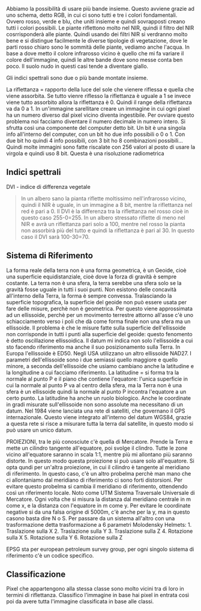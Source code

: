 Abbiamo la possibilità di usare più bande insieme. Questo avviene grazie ad uno schema, detto RGB, in cui ci sono tutti e tre i colori fondamentali. Ovvero rosso, 
verde e blu, che uniti insieme e quindi sovrapposti creano tutti i colori possibili. Le piante riflettono molto nel NIR, quindi il filtro del NIR cosrrisponderà 
alle piante. Quindi usando dei filtri NIR si verdranno molto bene e si distingue facilmente le diverse tipologie di vegetazione, dove le parti rosso chiaro sono 
le sommità delle piante, vediamo anche l'acqua. In base a dove metto il colore infrarosso vicino è quello che mi fa variare il colore dell'immagine, quindi le altre 
bande dove sono messe conta ben poco. Il suolo nudo in questi casi tende a diventare giallo.

Gli indici spettrali sono due o più bande montate insieme.

La riflettanza = rapporto della luce del sole che vienere riflessa e quella che viene assorbita. Se tutto vienre riflesso la riflettanza è uguale a 1 se invece viene
tutto assorbito allora la riflettanza è 0. Quindi il range della riflettanza va da 0 a 1. In un'immagine sarellitare creare un immagine in cui ogni pixel ha un numero 
diverso dal pixel vicino diventa ingestibile. Per ovviare questo problema noi facciamo diventare il numero decimale in numero intero. Si sfrutta così una componente 
del computer detto bit. Un bit è una singola info all'interno del computer, con un bit ho due info possibili o 0 o 1. Con due bit ho quindi 4 info possibili, con 3 
bit ho 8 combinazioni possibili... Quindi molte immagini sono fatte riscalate con 256 valori al posto di usare la virgola e quindi uso 8 bit. Questa è una risoluzione 
radiometrica 

## Indici spettrali 
DVI - indice di differenza vegetale
  >In un albero sano la pianta riflette moltissimo nell'infrarosso vicino, quindi il NIR è uguale, in un immagine a 8 bit, mentre la riflettanza nel red è pari a 0. 
   Il DVI è la differenza tra la riflettanza nel rosso cioè in questo caso 255-0=255.
  >In un albero stressato riflette di meno nel NIR e avrà un riflettanza pari solo a 100, mentre nel rosso la pianta non assorbirà più del tutto e quindi la riflettanza
   è pari al 30. In questo caso il DVI sarà 100-30=70.


## Sistema di Riferimento
La forma reale della terra non è una forma geometrica, è un Geoide, cioè una superficie equidistanziale, cioè dove la forza di gravità è sempre costante. La terra non 
è una sfera, la terra serebbe una sfera solo se la gravità fosse uguale in tutti i suoi punti. Non esistono delle concavità all'interno della Terra, la forma è sempre
convessa. 
Tralasciando la superficie topografica, la superficie del geoide non può essere usata per fare delle misure, perchè non è geometrica. Per questo viene approssimata ad 
un ellissoide, perchè per un movimento terrestre attorno all'asse c'è uno schiacciamento verso i poli che dà come forma finale non una sfera ma un ellissoide. 
Il problema è che le misure fatte sulla superficie dell'ellissoide non corrisponde in tutti i punti alla superficie del geoide: questo fenomento è detto oscillazione
ellissoidica. Il datum mi indica non solo l'ellissoide a cui sto facendo riferimento ma anche il suo posizionamento sulla Terra. In Europa l'ellissoide è ED50. Negli USA
utilizzano un altro ellissoide NAD27. I parametri dell'ellissoide sono i due semiassi quello maggiore e quello minore, a seconda dell'ellissoide che usiamo cambiano anche 
la latitudine e la longitudine a cui facciamo riferimento. 
La latitudine = si forma tra la normale al punto P e il piano che contiene l'equatore: l'unica superficie in cui la normale al punto P va al centro della sfera, ma la 
Terra non è una sfera è un ellissoide quindi la normale al punto P incontra l'equatore a un certo punto. La latitudine ha anche un ruolo biologico.
Anche le coordinate in gradi misurate sull'ellissoide non sono assolute ma necessitano di un datum. 
Nel 1984 viene lanciata una rete di satelliti, che governano il GPS internazionale. Questo viene integrato all'interno del datum WGS84, grazie a questa rete si risce a 
misurare tutta la terra dal satellite, in questo modo si può usare un unico datum.

PROIEZIONI, tra le più conosciute c'è quella di Mercatore. Prende la Terra e mette un cilindro tangente all'equatore, poi svolge il clindro. Tutte le zone vicino all'equatore 
saranno in scala 1:1, mentre più mi allontano più saranno distorte. In questo modo questa proiezione si può usare solo all'equatore. Si opta qundi per un'altra proiezione,
in cui il cilindro è tangente al meridiano di riferimento. In questo caso, c'è un altro probelma perchè man mano che ci allontaniamo dal meridiano di riferimento ci sono forti 
distorsioni. Per evitare questo probelma si cambia il meridiano di riferimento, ottendendo così un riferimento locale. Noto come UTM Sistema Traversale Universale di Mercatore. 
Ogni volta che si misura la distanza dal meridiano centrale in m come x, e la distanza con l'equatore in m come y. Per evitare le coordinate negative si da una falsa origine 
di 5000m, c'è anche per la y, ma in questo casono basta dire N o S. 
Per passare da un sistema all'altro con una trasformazione detta trasformazione a 6 parametri Molodensky Helmets:
    1. Traslazione sulla X
    2. Traslazione sulla Y
    3. Traslazione sulla Z
    4. Rotazione sulla X
    5. Rotazione sulla Y
    6. Rotazione sulla Z

EPSG sta per european petroleum survey group, per ogni singolo sistema di riferimento c'è un codice specifico. 

## Classificazione
Pixel che appartengono alla stessa classe sono molto vicini tra di loro in termini di riflettanza. Classifico l'immagine in base hai pixel in entrata così poi da avere tutta 
l'immagine classificata in base alle classi. 
 
